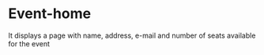 # Event-home

It displays a page with name, address, e-mail and number of seats available for the event
